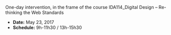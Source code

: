 One-day intervention, in the frame of the course IDA114_Digital Design – Re-thinking the Web Standards

* **Date:** May 23, 2017 
* **Schedule:** 9h-11h30 / 13h-15h30
